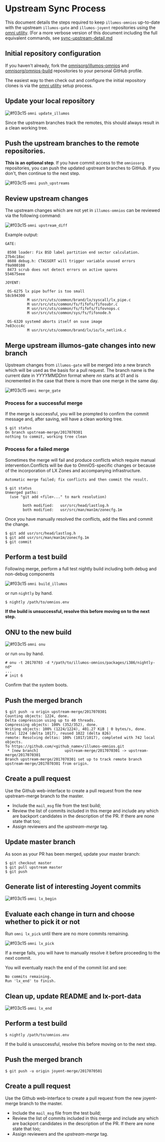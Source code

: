 [omniutil]: https://github.com/omniosorg/omni/

# Upstream Sync Process

This document details the steps required to keep `illumos-omnios`
up-to-date with the upstream `illumos-gate` and `illumos-joyent`
repositories using the [omni utility][omniutil].
(For a more verbose version of this document including the full equivalent
 commands, see [sync-upstream-detail.md](sync-upstream-detail.md)

## Initial repository configuration

If you haven't already, fork the
[omnisorg/illumos-omnios](https://github.com/omniosorg/illumos-omnios)
and
[omnisorg/omnios-build](https://github.com/omniosorg/omnios-build)
repositories to your personal GitHub profile.

The easiest way to then check out and configure the initial repository clones
is via the [omni utility][omniutil] setup process.

## Update your local repository

![#f03c15](https://placehold.it/15/1589f0/000000?text=+) `omni update_illumos`

Since the upstream branches track the remotes, this should always
result in a clean working tree.

## Push the upstream branches to the remote repositories.

**This is an optional step**. If you have commit access to the `omniosorg`
repositories, you can push the updated upstream branches to GitHub.
If you don't, then continue to the next step.

![#f03c15](https://placehold.it/15/1589f0/000000?text=+) `omni push_upstreams`

## Review upstream changes

The upstream changes which are not yet in `illumos-omnios` can be reviewed
via the following command:

![#f03c15](https://placehold.it/15/1589f0/000000?text=+) `omni upstream_diff`

Example output:

```
GATE:

 8598 loader: Fix BSD label partition end sector calculation.         27b4c18ac
 8608 debug.h: CTASSERT will trigger variable unused errors           f9a980108
 8473 scrub does not detect errors on active spares                   554675eee

JOYENT:

 OS-6275 lx pipe buffer is too small                                  58cb94300
          M usr/src/uts/common/brand/lx/syscall/lx_pipe.c
          M usr/src/uts/common/fs/fifofs/fifosubr.c
          M usr/src/uts/common/fs/fifofs/fifovnops.c
          M usr/src/uts/common/sys/fs/fifonode.h

 OS-6320 systemd aborts itself on suse image                          7e83ccc4c
          M usr/src/uts/common/brand/lx/io/lx_netlink.c
```

## Merge upstream illumos-gate changes into new branch

Upstream changes from `illumos-gate` will be merged into a new branch
which will be used as the basis for a pull request. The branch name is
the current date in _YYYYMMDDnn_ format where _nn_ starts at 01 and is
incremented in the case that there is more than one merge in the same day.

![#f03c15](https://placehold.it/15/1589f0/000000?text=+) `omni merge_gate`

### Process for a successful merge

If the merge is successful, you will be prompted to confirm the commit
message and, after saving, will have a clean working tree.

```
$ git status
On branch upstream-merge/2017070301
nothing to commit, working tree clean
```

### Process for a failed merge

Sometimes the merge will fail and produce conflicts which require manual
intervention.Conflicts will be due to OmniOS-specific changes or because
of the incorporation of LX Zones and accompanying infrastructure.

```
Automatic merge failed; fix conflicts and then commit the result.

$ git status
Unmerged paths:
  (use "git add <file>..." to mark resolution)

        both modified:   usr/src/head/lastlog.h
        both modified:   usr/src/man/man1m/zonecfg.1m
```

Once you have manually resolved the conflicts, add the files and commit
the change.

```
$ git add usr/src/head/lastlog.h
$ git add usr/src/man/man1m/zonecfg.1m
$ git commit
```

## Perform a test build

Following merge, perform a full test nightly build including both debug
and non-debug components

![#f03c15](https://placehold.it/15/1589f0/000000?text=+) `omni build_illumos`

or run `nightly` by hand.

```
$ nightly /path/to/omnios.env
```

**If the build is unsuccessful, resolve this before moving on to the next
step.**

## ONU to the new build

![#f03c15](https://placehold.it/15/1589f0/000000?text=+) `omni onu`

or run `onu` by hand.

```
# onu -t 20170703 -d */path/to/illumos-omnios/packages/i386/nightly-nd*
...
# init 6
```

Confirm that the system boots.

## Push the merged branch

```
$ git push -u origin upstream-merge/2017070301
Counting objects: 1224, done.
Delta compression using up to 40 threads.
Compressing objects: 100% (352/352), done.
Writing objects: 100% (1224/1224), 401.27 KiB | 0 bytes/s, done.
Total 1224 (delta 1017), reused 1022 (delta 826)
remote: Resolving deltas: 100% (1017/1017), completed with 742 local objects.
To https://github.com/<github_name>/illumos-omnios.git
 * [new branch]            upstream-merge/2017070301 -> upstream-merge/2017070301
Branch upstream-merge/2017070301 set up to track remote branch upstream-merge/2017070301 from origin.
```

## Create a pull request

Use the Github web-interface to create a pull request from the new
upstream-merge branch to the master.

* Include the `mail_msg` file from the test build;
* Review the list of commits included in this merge and include any which
are backport candidates in the description of the PR. If there are none
state that too;
* Assign reviewers and the _upstream-merge_ tag.

## Update master branch

As soon as your PR has been merged, update your master branch:

```
$ git checkout master
$ git pull upstream master
$ git push
```

## Generate list of interesting Joyent commits

![#f03c15](https://placehold.it/15/1589f0/000000?text=+) `omni lx_begin`

## Evaluate each change in turn and choose whether to pick it or not

Run `omni lx_pick` until there are no more commits remaining.

![#f03c15](https://placehold.it/15/1589f0/000000?text=+) `omni lx_pick`

If a merge fails, you will have to manually resolve it before proceeding
to the next commit.

You will eventually reach the end of the commit list and see:

```
No commits remaining.
Run 'lx_end' to finish.
```

## Clean up, update README and lx-port-data

![#f03c15](https://placehold.it/15/1589f0/000000?text=+) `omni lx_end`

## Perform a test build

```shell
$ nightly /path/to/omnios.env
```

If the build is unsuccessful, resolve this before moving on to the next
step.

## Push the merged branch

```shell
$ git push -u origin joyent-merge/2017070501
```

## Create a pull request

Use the Github web-interface to create a pull request from the new
joyent-merge branch to the master.

* Include the `mail_msg` file from the test build;
* Review the list of commits included in this merge and include any which
are backport candidates in the description of the PR. If there are none
state that too;
* Assign reviewers and the _upstream-merge_ tag.

